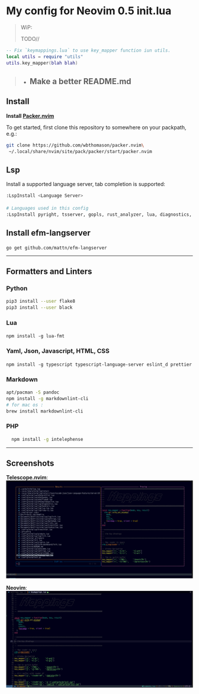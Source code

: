 # My config for Neovim 0.5 init.lua

> WiP:
>
> TODO//

``` lua
-- Fix `keymappings.lua` to use key_mapper function iun utils.
local utils = require "utils"
utils.key_mapper(blah blah)
```
>
> - ## Make a better README.md

## Install

**Install [Packer.nvim](https://github.com/wbthomason/packer.nvim)**

To get started, first clone this repository to somewhere on your
packpath, e.g.:

``` bash
git clone https://github.com/wbthomason/packer.nvim\
 ~/.local/share/nvim/site/pack/packer/start/packer.nvim
```

## Lsp

Install a supported language server, tab completion is supported:

``` bash
:LspInstall <Language Server>

# Languages used in this config 
:LspInstall pyright, tsserver, gopls, rust_analyzer, lua, diagnostics, bash, json, html, yamlls, vim, ltex, css, php, ruby, latex, clangd, dockerls
```

## Install efm-langserver

`go get github.com/mattn/efm-langserver`

------------------------------------------------------------------------

## Formatters and Linters

### Python

``` bash
pip3 install --user flake8
pip3 install --user black
```

### Lua

`npm install -g lua-fmt`

### Yaml, Json, Javascript, HTML, CSS

`npm install -g typescript typescript-language-server eslint_d prettier`

### Markdown

``` bash
apt/pacman -S pandoc
npm install -g markdownlint-cli
# for mac os :
brew install markdownlint-cli

```

### PHP

``` bash
  npm install -g intelephense
```

------------------------------------------------------------------------

## Screenshots

**Telescope.nvim**:
[![Telescope](Screenshots/telescope.png)](Screenshots/telescope.png)

**Neovim**:
[![screen-shot](Screenshots/screenshot.png)](Screenshots/screenshot.png)
